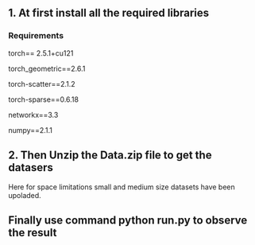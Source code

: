 ## 1. At first install all the required libraries
### Requirements
torch== 2.5.1+cu121

torch_geometric==2.6.1

torch-scatter==2.1.2

torch-sparse==0.6.18

networkx==3.3

numpy==2.1.1


## 2. Then Unzip the Data.zip file to get the datasers
Here for space limitations small and medium size datasets
have been upoladed.


## Finally use command **python run.py** to observe the result

